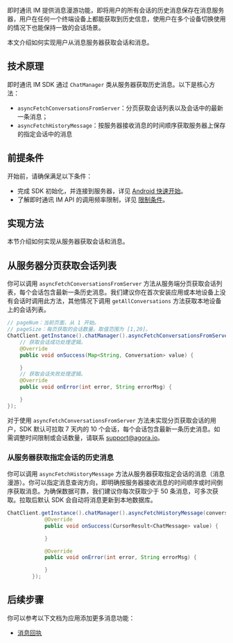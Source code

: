 即时通讯 IM 提供消息漫游功能，即将用户的所有会话的历史消息保存在消息服务器，用户在任何一个终端设备上都能获取到历史信息，使用户在多个设备切换使用的情况下也能保持一致的会话场景。

本文介绍如何实现用户从消息服务器获取会话和消息。

## 技术原理

即时通讯 IM SDK 通过 `ChatManager` 类从服务器获取历史消息。以下是核心方法：

- `asyncFetchConversationsFromServer`：分页获取会话列表以及会话中的最新一条消息；
- `asyncFetchHistoryMessage`：按服务器接收消息的时间顺序获取服务器上保存的指定会话中的消息

## 前提条件

开始前，请确保满足以下条件：

- 完成 SDK 初始化，并连接到服务器，详见 [Android 快速开始](./agora_chat_get_started_android)。
- 了解即时通讯 IM API 的调用频率限制，详见 [限制条件](./agora_chat_limitation)。

## 实现方法

本节介绍如何实现从服务器获取会话和消息。

## 从服务器分页获取会话列表

你可以调用 `asyncFetchConversationsFromServer` 方法从服务端分页获取会话列表，每个会话包含最新一条历史消息。我们建议你在首次安装应用或本地设备上没有会话时调用此方法，其他情况下调用 `getAllConversations` 方法获取本地设备上的会话列表。

```java
// pageNum：当前页面，从 1 开始。
// pageSize：每页获取的会话数量。取值范围为 [1,20]。
ChatClient.getInstance().chatManager().asyncFetchConversationsFromServer(pageNum, pageSize, new ValueCallBack<Map<String, Conversation>>() {
    // 获取会话成功处理逻辑。
    @Override
    public void onSuccess(Map<String, Conversation> value) {

    }
    // 获取会话失败处理逻辑。
    @Override
    public void onError(int error, String errorMsg) {

    }
});
```

对于使用 `asyncFetchConversationsFromServer` 方法未实现分页获取会话的用户，SDK 默认可拉取 7 天内的 10 个会话，每个会话包含最新一条历史消息。如需调整时间限制或会话数量，请联系 [support@agora.io](mailto:support@agora.io)。

### 从服务器获取指定会话的历史消息

你可以调用 `asyncFetchHistoryMessage` 方法从服务器获取指定会话的消息（消息漫游）。你可以指定消息查询方向，即明确按服务器接收消息的时间顺序或时间倒序获取消息。为确保数据可靠，我们建议你每次获取少于 50 条消息，可多次获取。拉取后默认 SDK 会自动将消息更新到本地数据库。

```java
ChatClient.getInstance().chatManager().asyncFetchHistoryMessage(conversationId, conversationType, pageSize, startMsgId, new ValueCallBack<CursorResult<ChatMessage>>() {
            @Override
            public void onSuccess(CursorResult<ChatMessage> value) {

            }

            @Override
            public void onError(int error, String errorMsg) {

            }
        });
```

## 后续步骤

你可以参考以下文档为应用添加更多消息功能：

- [消息回执](./agora_chat_message_receipt_android)
